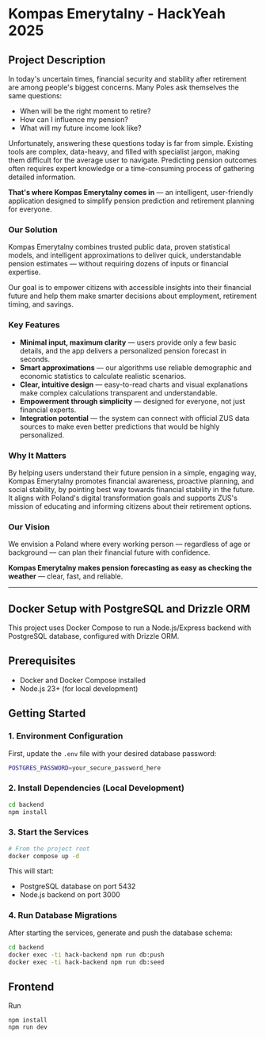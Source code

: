 # Kompas Emerytalny - HackYeah 2025

## Project Description

In today's uncertain times, financial security and stability after retirement are among people's biggest concerns. Many Poles ask themselves the same questions:

- When will be the right moment to retire?
- How can I influence my pension?
- What will my future income look like?

Unfortunately, answering these questions today is far from simple. Existing tools are complex, data-heavy, and filled with specialist jargon, making them difficult for the average user to navigate. Predicting pension outcomes often requires expert knowledge or a time-consuming process of gathering detailed information.

**That's where Kompas Emerytalny comes in** — an intelligent, user-friendly application designed to simplify pension prediction and retirement planning for everyone.

### Our Solution

Kompas Emerytalny combines trusted public data, proven statistical models, and intelligent approximations to deliver quick, understandable pension estimates — without requiring dozens of inputs or financial expertise.

Our goal is to empower citizens with accessible insights into their financial future and help them make smarter decisions about employment, retirement timing, and savings.

### Key Features

- **Minimal input, maximum clarity** — users provide only a few basic details, and the app delivers a personalized pension forecast in seconds.
- **Smart approximations** — our algorithms use reliable demographic and economic statistics to calculate realistic scenarios.
- **Clear, intuitive design** — easy-to-read charts and visual explanations make complex calculations transparent and understandable.
- **Empowerment through simplicity** — designed for everyone, not just financial experts.
- **Integration potential** — the system can connect with official ZUS data sources to make even better predictions that would be highly personalized.

### Why It Matters

By helping users understand their future pension in a simple, engaging way, Kompas Emerytalny promotes financial awareness, proactive planning, and social stability, by pointing best way towards financial stability in the future. It aligns with Poland's digital transformation goals and supports ZUS's mission of educating and informing citizens about their retirement options.

### Our Vision

We envision a Poland where every working person — regardless of age or background — can plan their financial future with confidence.

**Kompas Emerytalny makes pension forecasting as easy as checking the weather** — clear, fast, and reliable.

---

## Docker Setup with PostgreSQL and Drizzle ORM

This project uses Docker Compose to run a Node.js/Express backend with PostgreSQL database, configured with Drizzle ORM.

## Prerequisites

- Docker and Docker Compose installed
- Node.js 23+ (for local development)

## Getting Started

### 1. Environment Configuration

First, update the `.env` file with your desired database password:

```bash
POSTGRES_PASSWORD=your_secure_password_here
```

### 2. Install Dependencies (Local Development)

```bash
cd backend
npm install
```

### 3. Start the Services

```bash
# From the project root
docker compose up -d
```

This will start:
- PostgreSQL database on port 5432
- Node.js backend on port 3000

### 4. Run Database Migrations

After starting the services, generate and push the database schema:

```bash
cd backend
docker exec -ti hack-backend npm run db:push
docker exec -ti hack-backend npm run db:seed
```

## Frontend

Run

```
npm install
npm run dev
```